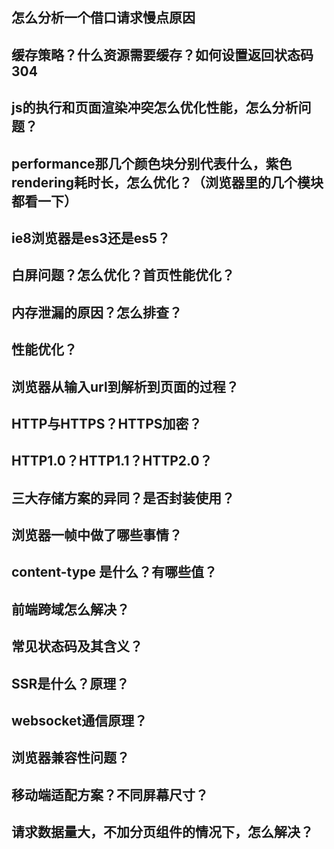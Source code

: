 ## 怎么分析一个借口请求慢点原因

## 缓存策略？什么资源需要缓存？如何设置返回状态码304

## js的执行和页面渲染冲突怎么优化性能，怎么分析问题？

## performance那几个颜色块分别代表什么，紫色rendering耗时长，怎么优化？（浏览器里的几个模块都看一下）

## ie8浏览器是es3还是es5？

## 白屏问题？怎么优化？首页性能优化？

## 内存泄漏的原因？怎么排查？

## 性能优化？

## 浏览器从输入url到解析到页面的过程？

## HTTP与HTTPS？HTTPS加密？

## HTTP1.0？HTTP1.1？HTTP2.0？

## 三大存储方案的异同？是否封装使用？

## 浏览器一帧中做了哪些事情？

## content-type 是什么？有哪些值？

## 前端跨域怎么解决？

## 常见状态码及其含义？

## SSR是什么？原理？

## websocket通信原理？

## 浏览器兼容性问题？

## 移动端适配方案？不同屏幕尺寸？

## 请求数据量大，不加分页组件的情况下，怎么解决？